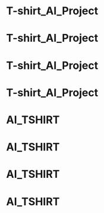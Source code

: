 # T-shirt_AI_Project
# T-shirt_AI_Project
# T-shirt_AI_Project
# T-shirt_AI_Project
# AI_TSHIRT
# AI_TSHIRT
# AI_TSHIRT
# AI_TSHIRT
